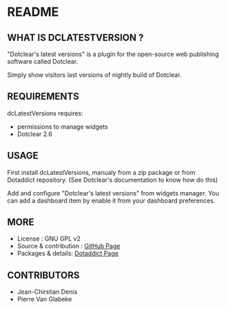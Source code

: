 # README

## WHAT IS DCLATESTVERSION ?

"Dotclear's latest versions" is a plugin for the open-source 
web publishing software called Dotclear.

Simply show visitors last versions of nightly build of Dotclear.

## REQUIREMENTS

 dcLatestVersions requires: 

  * permissions to manage widgets
  * Dotclear 2.6

## USAGE

First install dcLatestVersions, manualy from a zip package or from 
Dotaddict repository. (See Dotclear's documentation to know how do this)

Add and configure "Dotclear's latest versions" from widgets manager.
You can add a dashboard item by enable it from your dashboard preferences.

## MORE

 * License : GNU GPL v2
 * Source & contribution : [GitHub Page](https://github.com/JcDenis/dcLatestVersions)
 * Packages & details:  [Dotaddict Page](https://plugins.dotaddict.org/dc2/details/dcLatestVersions)

## CONTRIBUTORS

 * Jean-Chirstian Denis
 * Pierre Van Glabeke
